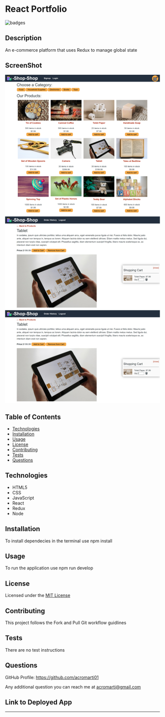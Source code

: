 # React Portfolio

![badges](https://img.shields.io/badge/license-MIT_License-brightgreen)

## Description

An e-commerce platform that uses Redux to manage global state

## ScreenShot

![Image](./assets/images/react-screenshot.png)
![Image](./assets/images/react-screenshot2.png)
![Image](./assets/images/react-screenshot2.png)

## Table of Contents

- [Technologies](#technologies)
- [Installation](#installation)
- [Usage](#usage)
- [License](#license)
- [Contributing](#contributing)
- [Tests](#tests)
- [Questions](#questions)

## Technologies

<ul>
    <li>HTML5</li>
    <li>CSS</li>
    <li>JavaScript</li>
    <li>React</li>
    <li>Redux</li>
    <li>Node</li>
</ul>


## Installation

To install dependecies in the terminal use npm install

## Usage

To run the application use npm run develop

## License

Licensed under the <a href="./LICENSE.txt">MIT License</a>

## Contributing

This project follows the Fork and Pull Git workflow guidlines

## Tests

There are no test instructions

## Questions

GitHub Profile: <a href="https://github.com/acromarti01">https://github.com/acromarti01</a>

Any additional question you can reach me at <u>acromarti@gmail.com</u>

## Link to Deployed App

----------------------

